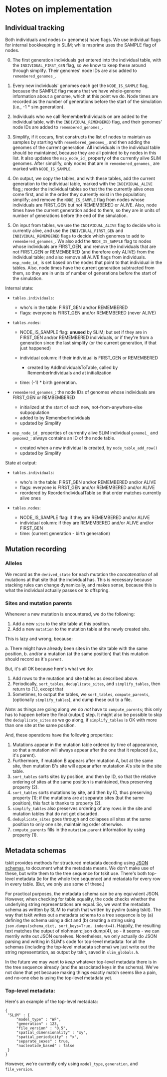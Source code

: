 # Notes on implementation

## Individual tracking

Both individuals and nodes (= genomes) have flags. We use individual flags for
internal bookkeeping in SLiM; while msprime uses the SAMPLE flag of nodes.

0. The first generation individuals get entered into the individual table, with
    the `INDIVIDUAL_FIRST_GEN` flag, so we know to keep these around through simplify.
    Their genomes' node IDs are also added to `remembered_genomes_`.

1. Every new individuals' genomes each get the `NODE_IS_SAMPLE` flag,
    because the SAMPLE flag means that we have whole-genome information about a genome,
    which at this point we do. Node times are recorded as the number of generations
    before the start of the simulation (i.e., -1 * sim.generation).

2. Individuals who we call RememberIndividuals on are added to the individual table,
    with the `INDIVIDUAL_REMEMBERED` flag,
    and their genomes' node IDs are added to `remembered_genomes_`.

3. Simplify, if it occurs, first constructs the list of nodes to maintain as samples
    by starting with `remembered_genomes_`, and then adding the genomes of the current
    generation.  All individuals in the individual table should be maintained, because
    they are all pointed to by nodes in this list. It also updates the `msp_node_id_`
    property of the currently alive SLiM genomes. After simplify, only nodes that are
    in `remembered_genomes_` are marked with `NODE_IS_SAMPLE`.

4. On output, we copy the tables, and with these tables,
    add the current generation to the individual table, 
    marked with the `INDIVIDUAL_ALIVE` flag,;
    reorder the individual tables so that the the currently alive ones come first,
    and in the order they currently exist in the population;
    simplify;
    and remove the `NODE_IS_SAMPLE` flag from nodes whose individuals are
    FIRST_GEN but not REMEMBERED or ALIVE.
    Also, node times have the current generation added to them, so they are in units
    of number of generations before the end of the simulation.

5. On input from tables, we use the `INDIVIDUAL_ALIVE` flag to decide who is currently alive,
    and use the `INDIVIDUAL_FIRST_GEN` and `INDIVIDUAL_REMEMBERED` flags to
    decide which genomes to add to `remembered_genomes_`.
    We also add the `NODE_IS_SAMPLE` flag to nodes whose individuals are FIRST_GEN,
    and remove the individuals that are not FIRST_GEN or REMEMBERED (and therefore
    only ALIVE) from the individual table;
    and also remove all ALIVE flags from individuals.
    `msp_node_id_` is set based on the nodes that point to that individual in the tables.
    Also, node times have the current generation subtracted from them, so they are in units
    of number of generations before the start of the simulation.


Internal state:

- `tables.individuals`:

    * who's in the table: FIRST_GEN and/or REMEMBERED
    * flags: everyone is FIRST_GEN and/or REMEMBERED (never ALIVE)

- `tables.nodes`:

    * NODE_IS_SAMPLE flag: **unused** by SLiM; but set if they are in FIRST_GEN
      and/or REMEMBERED individuals, or if they're from a generation since the
      last simplify (or the current generation, if that just happened)

    * individual column: if their individual is FIRST_GEN or REMEMBERED

        - created by AddIndividualsToTable, called by RememberIndividuals and at initialization

    * time: (-1) * birth generation.

- `remembered_genomes_`: the node IDs of genomes whose individuals are FIRST_GEN or REMBEMBERED

    * initialized at the start of each new, not-from-anywhere-else subpopulation
    * added to by RememberIndividuals
    * updated by Simplify

- `msp_node_id_` properties of currently alive SLiM individual `genome1_` and `genome2_`:
    always contains an ID of the node table.

    * created when a new individual is created, by `node_table_add_row()`
    * updated by Simplify

State at output:

- `tables.individuals`:

    * who's in the table: FIRST_GEN and/or REMEMBERED and/or ALIVE
    * flags: everyone is FIRST_GEN and/or REMEMBERED and/or ALIVE
    * reordered by ReorderIndividualTable so that order matches currently alive ones

- `tables.nodes`:

    * NODE_IS_SAMPLE flag: if they are REMEMBERED and/or ALIVE
    * individual column: if they are REMEMBERED and/or ALIVE and/or FIRST_GEN
    * time: (current generation - birth generation)


## Mutation recording

### Alleles

We record as the `derived_state` for each mutation the
*concatenation* of all mutations at that site that the individual has.
This is necessary because stacking rules can change dynamically,
and makes sense, because this is what the individual actually passes on to offspring.

### Sites and mutation parents

Whenever a new mutation is encountered, we do the following:

1. Add a new `site` to the site table at this position.
2. Add a new `mutation` to the mutation table at the newly created site.

This is lazy and wrong, because:

a. There might have already been sites in the site table with the same position,
b. and/or a mutation (at the same position) that this mutation should record as it's `parent`.

But, it's all OK because here's what we do:

1. Add rows to the mutation and site tables as described above.
2. Periodically, `sort_tables`, `deduplicate_sites`,  and `simplify_tables`, then return to (1.), except that
3. Sometimes, to output the tables, we `sort_tables`, `compute_parents`,
    (optionally `simplify_tables`), and dump these out to a file.

*Note:* as things are going along we do *not* have to `compute_parents`;
this only has to happen before the final (output) step.
It might also be possible to skip the `deduplicate_sites` as we go along,
if `simplify_tables` is OK with more than one site at the same position.

And, these operations have the following properties:

1. Mutations appear in the mutation table ordered by time of appearance,
    so that a mutation will always appear after the one that it replaced (i.e., it's parent).
2. Furthermore, if mutation B appears after mutation A, but at the same site, 
    then mutation B's site will appear after mutatation A's site in the site table.
3. `sort_tables` sorts sites by position, and then by ID, so that the relative ordering of sites
    at the same position is maintained, thus preserving property (2).
4. `sort_tables` sorts mutations by site, and then by ID, thus preserving property (1);
    if the mutations are at separate sites (but the same position),
    this fact is thanks to property (2).
5. `simplify_tables` also preserves ordering of any rows in the site and mutation tables
    that do not get discarded.
5. `deduplicate_sites` goes through and collapses all sites at the same position to only one site,
    maintaining order otherwise.
6.  `compute_parents` fills in the `mutation.parent` information by using property (1).


## Metadata schemas

tskit provides methods for structured metadata decoding using [JSON schemas](https://json-schema.org/understanding-json-schema/index.html),
to document what the metadata means.
We don't make use of these, but write them to the tree sequence for tskit use.
There's both top-level metadata (ie for the whole tree sequence)
and metadata for every row in every table.
(But, we only use some of these.)

For practical purposes, the metadata schema can be any equivalent JSON.
However, when checking for table equality,
the code checks whether the underlying string representations are equal.
So, we want the metadata schema as written by SLiM to match that written by pyslim (using tskit).
The way that tskit writes out a metadata schema to a tree sequence
is by (a) defining the schema using a dict
and (b) creating a string using `json.dumps(schema_dict, sort_keys=True, indent=4)`.
Happily, the resulting text matches the output of nlohmann::json dump(4),
so - it seems - we can merrily write out JSON ourselves.
Nonetheless, we only actually do JSON parsing and writing in SLiM's code for top-level metadata:
for all the schemas (including the top-level metadata schema)
we just write out the string representation, as output by tskit, saved in `slim_globals.h`.

In the future we may want to *keep* whatever top-level metadata there is
in the tree sequence already (and the associated keys in the schema).
We've not done that yet because making things exactly match seems like a pain,
and no-one else is using the top-level metadata yet.

### Top-level metadata:

Here's an example of the top-level metadata:
```
{
 "SLiM" : {
     "model_type" : "WF",
     "generation" : 123,
     "file_version" : "0.5",
     "spatial_dimensionality" : "xy",
     "spatial_periodicity" : "x",
     "separate_sexes" : true,
     "nucleotide_based" : false
 }
}
```

However, we're currently only using `model_type`, `generation`, and `file_version`.
